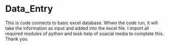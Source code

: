 # Data_Entry
This is code connects to basic excel database. Whwn the code run, it will take the information as input and added into the excel file. I import all required modules of python and took help of soacial media to complete this. Thank you.
